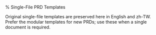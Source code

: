 % Single-File PRD Templates

Original single-file templates are preserved here in English and zh-TW. Prefer the modular templates for new PRDs; use these when a single document is required.

